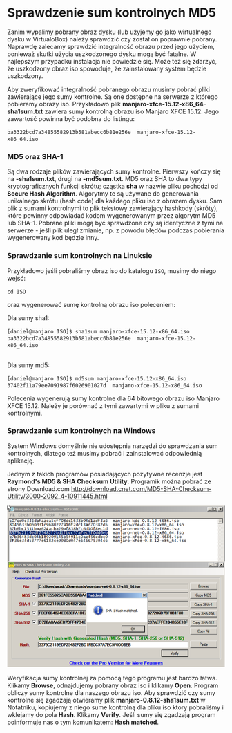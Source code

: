 # Sprawdzenie sum kontrolnych MD5

Zanim wypalimy pobrany obraz dysku (lub użyjemy go jako wirtualnego dysku w VirtualoBox) należy sprawdzić czy został on poprawnie pobrany. Naprawdę zalecamy sprawdzić integralność obrazu przed jego użyciem, ponieważ skutki użycia uszkodzonego dysku mogą być fatalne. W najlepszym przypadku instalacja nie powiedzie się. Może też się zdarzyć, że uszkodzony obraz iso spowoduje, że zainstalowany system będzie uszkodzony.

Aby zweryfikować integralność pobranego obrazu musimy pobrać pliki zawierające jego sumy kontrolne. Są one dostępne na serwerze z którego pobieramy obrazy iso. Przykładowo plik **manjaro-xfce-15.12-x86_64-sha1sum.txt** zawiera sumy kontrolną obrazu iso Manjaro XFCE 15.12. Jego zawartość powinna być podobna do listingu:

```
ba3322bcd7a34855582913b581abecc6b81e256e  manjaro-xfce-15.12-x86_64.iso
```

### MD5 oraz SHA-1
Są dwa rodzaje plików zawierających sumy kontrolne. Pierwszy kończy się na **-sha1sum.txt**, drugi na **-md5sum.txt**. MD5 oraz SHA to dwa typy kryptograficznych funkcji skrótu; cząstka **sha** w nazwie pliku pochodzi od **Secure Hash Algorithm**. Algorytmy te są używane do generowania unikalnego skrótu (hash code) dla każdego pliku iso z obrazem dysku. Sam plik z sumami kontrolnymi to plik tekstowy zawierający hashkody (skróty), które powinny odpowiadać kodom wygenerowanym przez algorytm MD5 lub SHA-1. Pobrane pliki mogą być sprawdzone czy są identyczne z tymi na serwerze - jeśli plik uległ zmianie, np. z powodu błędów podczas pobierania wygenerowany kod będzie inny.

### Sprawdzanie sum kontrolnych na Linuksie

Przykładowo jeśli pobraliśmy obraz iso do katalogu `ISO`, musimy do niego wejść:

```
cd ISO
```
oraz wygenerować sumę kontrolną obrazu iso poleceniem:

Dla sumy sha1:

```
[daniel@manjaro ISO]$ sha1sum manjaro-xfce-15.12-x86_64.iso
ba3322bcd7a34855582913b581abecc6b81e256e  manjaro-xfce-15.12-x86_64.iso


```
Dla sumy md5:

```
[daniel@manjaro ISO]$ md5sum manjaro-xfce-15.12-x86_64.iso
37402f11a79ee7091987f6026901027d  manjaro-xfce-15.12-x86_64.iso

```

Polecenia wygenerują sumy kontrolne dla 64 bitowego obrazu iso Manjaro XFCE 15.12. Należy je porównać z tymi zawartymi w pliku z sumami kontrolnymi.

### Sprawdzanie sum kontrolnych na Windows

System Windows domyślnie nie udostępnia narzędzi do sprawdzania sum kontrolnych, dlatego też musimy pobrać i zainstalować odpowiednią aplikację.

Jednym z takich programów posiadających pozytywne recenzje jest **Raymond's MD5 & SHA Checksum Utility**. Programik można pobrać ze strony Download.com http://download.cnet.com/MD5-SHA-Checksum-Utility/3000-2092_4-10911445.html

![](../images/win_checksum.png)

Weryfikacja sumy kontrolnej za pomocą tego programu jest bardzo łatwa. Klikamy **Browse**, odnajdujemy pobrany obraz iso i klikamy **Open**. Program obliczy sumy kontrolne dla naszego obrazu iso. Aby sprawdzić czy sumy kontrolne się zgadzają otwieramy plik **manjaro-0.8.12-sha1sum.txt** w Notatniku, kopiujemy z niego sume kontrolną dla pliku iso ktory pobraliśmy i wklejamy do pola **Hash**. Klikamy **Verify**. Jeśli sumy się zgadzają program poinformuje nas o tym komunikatem: **Hash matched**.
